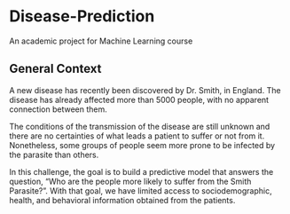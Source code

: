 # Disease-Prediction
An academic project for Machine Learning course

## General Context
A new disease has recently been discovered by Dr. Smith, in England. The disease has already affected more than 5000 people, with no apparent connection between them.  

The conditions of the transmission of the disease are still unknown and there are no certainties of what leads a patient to suffer or not from it. Nonetheless, some groups of people seem more prone to be infected by the parasite than others.  

In this challenge, the goal is to build a predictive model that answers the question, “Who are the people more likely to suffer from the Smith Parasite?”. With that goal, we have limited access to sociodemographic, health, and behavioral information obtained from the patients.

